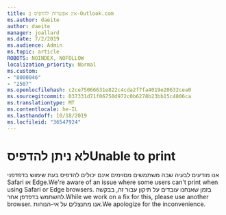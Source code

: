 ```yaml
---
title: אין אפשרות להדפיס ב-Outlook.com
ms.author: daeite
author: daeite
manager: joallard
ms.date: 7/2/2019
ms.audience: Admin
ms.topic: article
ROBOTS: NOINDEX, NOFOLLOW
localization_priority: Normal
ms.custom:
- "8000046"
- "2507"
ms.openlocfilehash: c2ce75066631e822c4cda2f7fa4019e20632cea0
ms.sourcegitcommit: 037331d71f06750d972c0b6278b23bb15c4806ca
ms.translationtype: MT
ms.contentlocale: he-IL
ms.lasthandoff: 10/18/2019
ms.locfileid: "36547924"
---
```

# <a name="unable-to-print"></a><span data-ttu-id="63f9e-102">לא ניתן להדפיס</span><span class="sxs-lookup"><span data-stu-id="63f9e-102">Unable to print</span></span>

<span data-ttu-id="63f9e-103">אנו מודעים לבעיה שבה משתמשים מסוימים אינם יכולים להדפיס בעת שימוש בדפדפני Safari או Edge.</span><span class="sxs-lookup"><span data-stu-id="63f9e-103">We're aware of an issue where some users can't print when using Safari or Edge browsers.</span></span> <span data-ttu-id="63f9e-104">בזמן שאנחנו עובדים על תיקון עבור זה, בבקשה להשתמש בדפדפן אחר.</span><span class="sxs-lookup"><span data-stu-id="63f9e-104">While we work on a fix for this, please use another browser.</span></span> <span data-ttu-id="63f9e-105">אנו מתנצלים על אי-הנוחות.</span><span class="sxs-lookup"><span data-stu-id="63f9e-105">We apologize for the inconvenience.</span></span>